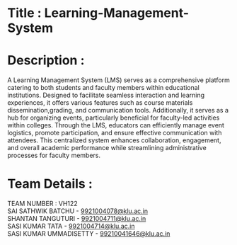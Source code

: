 # Title : Learning-Management-System
# Description :
 A Learning Management System (LMS) serves as a comprehensive platform catering to both students and faculty members within educational institutions. Designed to facilitate seamless interaction and learning experiences, it offers various features such as course materials dissemination,grading, and communication tools. Additionally, it serves as a hub for organizing events, particularly beneficial for faculty-led activities within colleges. Through the LMS, educators can efficiently manage event logistics, promote participation, and ensure effective communication with attendees. This centralized system enhances collaboration, engagement, and overall academic performance while streamlining administrative processes for faculty members.
# Team Details :
TEAM NUMBER : VH122 <br>
SAI SATHWIK BATCHU - 9921004078@klu.ac.in <br>
SHANTAN TANGUTURI - 9921004711@klu.ac.in <br>
SASI KUMAR TATA - 9921004714@klu.ac.in <br>
SASI KUMAR UMMADISETTY - 99210041646@klu.ac.in
